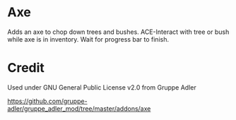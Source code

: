 # Axe

Adds an axe to chop down trees and bushes. ACE-Interact with tree or bush while axe is in inventory. Wait for progress bar to finish.

# Credit

Used under GNU General Public License v2.0 from Gruppe Adler

<https://github.com/gruppe-adler/gruppe_adler_mod/tree/master/addons/axe>
